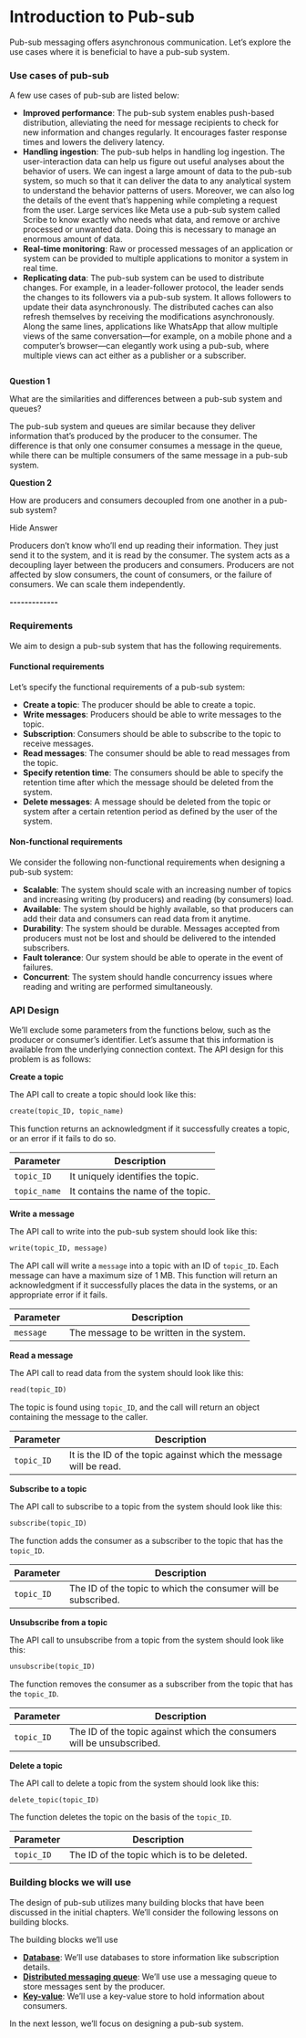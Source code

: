 # Introduction to Pub-sub

Pub-sub messaging offers asynchronous communication. Let’s explore the use cases where it is beneficial to have a pub-sub system.

### Use cases of pub-sub <a href="#use-cases-of-pub-sub-0" id="use-cases-of-pub-sub-0"></a>

A few use cases of pub-sub are listed below:

* **Improved performance**: The pub-sub system enables push-based distribution, alleviating the need for message recipients to check for new information and changes regularly. It encourages faster response times and lowers the delivery latency.
* **Handling ingestion**: The pub-sub helps in handling log ingestion. The user-interaction data can help us figure out useful analyses about the behavior of users. We can ingest a large amount of data to the pub-sub system, so much so that it can deliver the data to any analytical system to understand the behavior patterns of users. Moreover, we can also log the details of the event that’s happening while completing a request from the user. Large services like Meta use a pub-sub system called Scribe to know exactly who needs what data, and remove or archive processed or unwanted data. Doing this is necessary to manage an enormous amount of data.
* **Real-time monitoring**: Raw or processed messages of an application or system can be provided to multiple applications to monitor a system in real time.
* **Replicating data**: The pub-sub system can be used to distribute changes. For example, in a leader-follower protocol, the leader sends the changes to its followers via a pub-sub system. It allows followers to update their data asynchronously. The distributed caches can also refresh themselves by receiving the modifications asynchronously. Along the same lines, applications like WhatsApp that allow multiple views of the same conversation—for example, on a mobile phone and a computer’s browser—can elegantly work using a pub-sub, where multiple views can act either as a publisher or a subscriber.

<figure><img src="https://kuweiguge.github.io/Grokking-Modern-System-Design-Interview-Gitbook/.gitbook/assets/Screenshot 2023-09-03 at 1.00.01 AM.png" alt=""><figcaption></figcaption></figure>

**Question 1**

What are the similarities and differences between a pub-sub system and queues?

The pub-sub system and queues are similar because they deliver information that’s produced by the producer to the consumer. The difference is that only one consumer consumes a message in the queue, while there can be multiple consumers of the same message in a pub-sub system.

**Question 2**

How are producers and consumers decoupled from one another in a pub-sub system?

Hide Answer

Producers don’t know who’ll end up reading their information. They just send it to the system, and it is read by the consumer. The system acts as a decoupling layer between the producers and consumers. Producers are not affected by slow consumers, the count of consumers, or the failure of consumers. We can scale them independently.

**-------------**

### Requirements <a href="#requirements-0" id="requirements-0"></a>

We aim to design a pub-sub system that has the following requirements.

#### Functional requirements <a href="#functional-requirements-1" id="functional-requirements-1"></a>

Let’s specify the functional requirements of a pub-sub system:

* **Create a topic**: The producer should be able to create a topic.
* **Write messages**: Producers should be able to write messages to the topic.
* **Subscription**: Consumers should be able to subscribe to the topic to receive messages.
* **Read messages**: The consumer should be able to read messages from the topic.
* **Specify retention time**: The consumers should be able to specify the retention time after which the message should be deleted from the system.
* **Delete messages**: A message should be deleted from the topic or system after a certain retention period as defined by the user of the system.

#### Non-functional requirements <a href="#non-functional-requirements-2" id="non-functional-requirements-2"></a>

We consider the following non-functional requirements when designing a pub-sub system:

* **Scalable**: The system should scale with an increasing number of topics and increasing writing (by producers) and reading (by consumers) load.
* **Available**: The system should be highly available, so that producers can add their data and consumers can read data from it anytime.
* **Durability**: The system should be durable. Messages accepted from producers must not be lost and should be delivered to the intended subscribers.
* **Fault tolerance**: Our system should be able to operate in the event of failures.
* **Concurrent**: The system should handle concurrency issues where reading and writing are performed simultaneously.

### API Design <a href="#api-design-0" id="api-design-0"></a>

We’ll exclude some parameters from the functions below, such as the producer or consumer’s identifier. Let’s assume that this information is available from the underlying connection context. The API design for this problem is as follows:

**Create a topic**

The API call to create a topic should look like this:

```txt
create(topic_ID, topic_name)
```

This function returns an acknowledgment if it successfully creates a topic, or an error if it fails to do so.

| **Parameter** | **Description**                    |
| ------------- | ---------------------------------- |
| `topic_ID`    | It uniquely identifies the topic.  |
| `topic_name`  | It contains the name of the topic. |

**Write a message**

The API call to write into the pub-sub system should look like this:

```txt
write(topic_ID, message)
```

The API call will write a `message` into a topic with an ID of `topic_ID`. Each message can have a maximum size of 1 MB. This function will return an acknowledgment if it successfully places the data in the systems, or an appropriate error if it fails.

| **Parameter** | **Description**                          |
| ------------- | ---------------------------------------- |
| `message`     | The message to be written in the system. |

**Read a message**

The API call to read data from the system should look like this:

```txt
read(topic_ID)
```

The topic is found using `topic_ID`, and the call will return an object containing the message to the caller.

| **Parameter** | **Description**                                                   |
| ------------- | ----------------------------------------------------------------- |
| `topic_ID`    | It is the ID of the topic against which the message will be read. |

**Subscribe to a topic**

The API call to subscribe to a topic from the system should look like this:

```txt
subscribe(topic_ID)
```

The function adds the consumer as a subscriber to the topic that has the `topic_ID`.

| **Parameter** | **Description**                                               |
| ------------- | ------------------------------------------------------------- |
| `topic_ID`    | The ID of the topic to which the consumer will be subscribed. |

**Unsubscribe from a topic**

The API call to unsubscribe from a topic from the system should look like this:

```txt
unsubscribe(topic_ID)
```

The function removes the consumer as a subscriber from the topic that has the `topic_ID`.

| **Parameter** | **Description**                                                       |
| ------------- | --------------------------------------------------------------------- |
| `topic_ID`    | The ID of the topic against which the consumers will be unsubscribed. |

**Delete a topic**

The API call to delete a topic from the system should look like this:

```txt
delete_topic(topic_ID)
```

The function deletes the topic on the basis of the `topic_ID`.

| **Parameter** | **Description**                             |
| ------------- | ------------------------------------------- |
| `topic_ID`    | The ID of the topic which is to be deleted. |

### Building blocks we will use <a href="#building-blocks-we-will-use-0" id="building-blocks-we-will-use-0"></a>

The design of pub-sub utilizes many building blocks that have been discussed in the initial chapters. We’ll consider the following lessons on building blocks.

The building blocks we’ll use

* [**Database**](../databases/introduction-to-databases.md): We’ll use databases to store information like subscription details.
* [**Distributed messaging queue**](../distributed-messaging-queue/system-design-the-distributed-messaging-queue.md): We’ll use use a messaging queue to store messages sent by the producer.
* [**Key-value**](../key-value-store/system-design-the-key-value-store.md): We’ll use a key-value store to hold information about consumers.

In the next lesson, we’ll focus on designing a pub-sub system.
